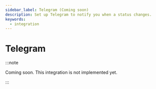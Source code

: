 ```yaml
---
sidebar_label: Telegram (Coming soon)
description: Set up Telegram to notify you when a status changes.
keywords:
  - integration
---
```


# Telegram

:::note

Coming soon. This integration is not implemented yet.

:::
